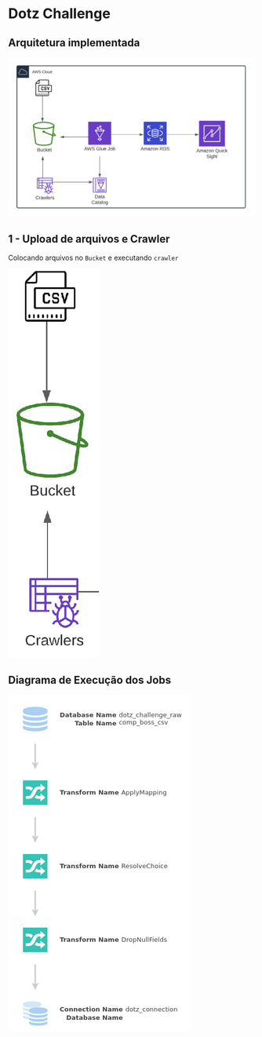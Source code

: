 # Dotz Challenge

## Arquitetura implementada

![arquitetura](https://github.com/ernane/dotz-challenge/blob/develop/assets/images/arquitetura.png)

## 1 - Upload de arquivos e Crawler

Colocando arquivos no `Bucket` e executando `crawler`

![1-cvs-crawler](https://github.com/ernane/dotz-challenge/blob/develop/assets/images/1-cvs-crawler.png)

## Diagrama de Execução dos Jobs

![diagrama-exec-job](https://github.com/ernane/dotz-challenge/blob/develop/assets/images/diagrama-exec-job.png)
